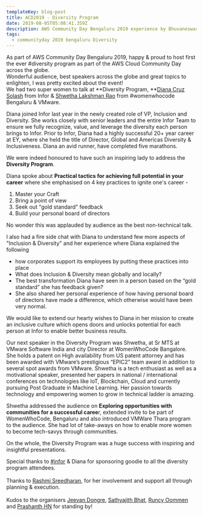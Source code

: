 ```yaml
---
templateKey: blog-post
title: ACD2019 - Diversity Program
date: 2019-08-05T05:08:41.359Z
description: AWS Community Day Bengaluru 2019 experience by Bhuvaneswari Subramani
tags:
  - communityday 2019 bengaluru Diversity
---
```

As part of AWS Community Day Bengaluru 2019, happy & proud to host first the ever #diversity program as part of the AWS Cloud Community Day across the globe. \
Wonderful audience, best speakers across the globe and great topics to enlighten, I was pretty excited about the event!\
We had two super women to talk at **Diversity Program, **[Diana Cruz Solash](https://www.awsugblr.in/blog/2019-07-22-diana-cruz-solash/) from Infor & [Shwetha Lakshman Rao](https://www.awsugblr.in/blog/2019-07-24-shwetha-lakshman-rao/) from #womenwhocode Bengaluru & VMware. 

Diana joined Infor last year in the newly created role of VP, Inclusion and Diversity. She works closely with senior leaders and the entire Infor Team to ensure we fully recognize, value, and leverage the diversity each person brings to Infor. Prior to Infor, Diana had a highly successful 20+ year career at EY, where she held the title of Director, Global and Americas Diversity &amp; Inclusiveness. Diana an avid runner, have completed five marathons. 

We were indeed honoured to have such an inspiring lady to address the **Diversity Program**.

Diana spoke about **Practical tactics for achieving full potential in your career** where she emphasised on 4 key practices to ignite one's career - 

1. Master your Craft
2. Bring a point of view
3. Seek out "gold standard" feedback
4. Build your personal board of directors

No wonder this was applauded by audience as the best non-technical talk.

I also had a fire side chat with Diana to understand few more aspects of "Inclusion & Diversity" and her experience where Diana explained the following

* how corporates support its employees by putting these practices into place
* What does Inclusion & Diversity mean globally and locally?
* The best transformation Diana have seen in a person based on the “gold standard” she has feedback given? 
* She also shared her personal experience of how having personal board of directors have made a difference, which otherwise would have been very normal.

We would like to extend our hearty wishes to Diana in her mission to create an inclusive culture which opens doors and unlocks potential for each person at Infor to enable better business results.

Our next speaker in the Diversity Program was Shwetha, at Sr MTS at VMware Software India and city Director at WomenWhoCode Bangalore. She holds a patent on High availability from US patent attorney and has been awarded with VMware’s prestigious “EPIC2” team award in addition to several spot awards from VMware. Shwetha is a tech enthusiast as well as a motivational speaker, presented her papers in national / international conferences on technologies like IoT, Blockchain, Cloud and currently pursuing Post Graduate in Machine Learning. Her passion towards technology and empowering women to grow in technical ladder is amazing.

Shwetha addressed the audience on **Exploring opportunities with communities for a successful caree**r, extended invite to be part of WomenWhoCode, Bengaluru and also introduced VMWare Thara program to the audience. She had lot of take-aways on how to enable more women to become tech-savys through communities.

On the whole, the Diversity Program was a huge success with inspiring and insightful presentations.

Special thanks to [\#infor](https://www.infor.com/) & Diana for sponsoring goodie to all the diversity program attendees. \
\
Thanks to [Rashmi Sreedharan](https://www.linkedin.com/in/rashmis/), for her involvement and support all through planning & execution. \
\
Kudos to the organisers [Jeevan Dongre](https://www.linkedin.com/in/jeevandongre/), [Sathyajith Bhat](https://www.linkedin.com/in/sathyabhat/), [Runcy Oommen](https://www.linkedin.com/in/runcyoommen/) and [Prashanth HN](https://www.linkedin.com/in/hnprashanth/) for standing by!

